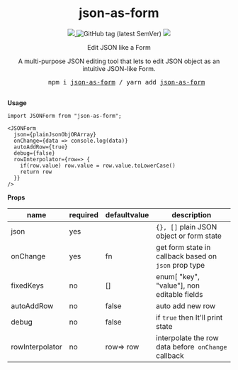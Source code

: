 
<div align="center">
  <h1 align="center">
      json-as-form
  </h1>
  
  <p align="center">
    <a href="https://travis-ci.org/pastelsky/bundlephobia">
      <img src="https://img.shields.io/bundlephobia/minzip/json-as-form" />
    </a>
      <img alt="GitHub tag (latest SemVer)" src="https://img.shields.io/github/v/tag/firecampapp/json-as-form">
      <img src="https://img.shields.io/npm/l/package-build-stats.svg" />
  </p>
  <p align="center">
    Edit JSON like a Form <br />
  </p>
  <p align="center">
    A multi-purpose JSON editing tool that lets to edit JSON object as an intuitive JSON-like Form.
  </p>

  <pre align="center">
    npm i <a href="https://www.npmjs.com/package/json-s-form">json-as-form</a> / yarn add <a href="https://www.npmjs.com/package/json-s-form">json-as-form</a>
  </pre>

</div>

**Usage**
```
import JSONForm from "json-as-form";

<JSONForm
  json={plainJsonObjORArray}
  onChange={data => console.log(data)}
  autoAddRow={true}
  debug={false}
  rowInterpolator={row=> {
    if(row.value) row.value = row.value.toLowerCase()
    return row
  }}
/>
```
**Props**

|name  | required | defaultvalue  | description |
|-- | -- | -- |--|
| json | yes | | `{}, []` plain JSON object or form state |
| onChange | yes | fn | get form state in callback based on `json` prop type|
| fixedKeys | no | [] | enum[ "key", "value"], non editable fields|
| autoAddRow | no | false | auto add new row |
| debug | no | false | if `true` then It'll print state |
| rowInterpolator | no | row=> row | interpolate the row data before` onChange` callback|

